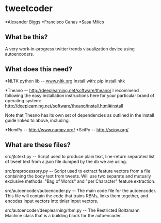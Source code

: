 tweetcoder
==========
*Alexander Biggs
*Francisco Canas
*Sasa Milics

 What be this?
--------------
A very work-in-progress twitter trends visualization device using autoencoders.

What does this need? 
--------------------
*NLTK python lib -- www.nltk.org
	Install with:
	pip install nltk

*Theano -- http://deeplearning.net/software/theano/
	I recommend following the easy installation instructions here for your particular brand of operating system:
	http://deeplearning.net/software/theano/install.html#install

Note that Theano has its own set of dependencies as outlined in the install guide linked to above, including:

*NumPy -- http://www.numpy.org/
*SciPy -- http://scipy.org/

What are these files?
---------------------
src/jtotext.py -- Script used to produce plain text, line-return separated list of tweet text from a json file dumped by the db we are using. 

src/preprocessory.py -- Script used to extract feature vectors from a file containing the body text from tweets. Will use two separate and mutually exclusive methods: "Bag of Words" and "per Character" feature extraction. 

src/autoencoder/autoencoder.py -- The main code file for the autoencoder. This file will contain the code that trains RBMs, links them together, and encodes input vectors into tinier input vectors. 

src/autoencoder/deeplearning/rbm.py -- The Restricted Boltzmann Machine class that is a building block for the autoencoder.


